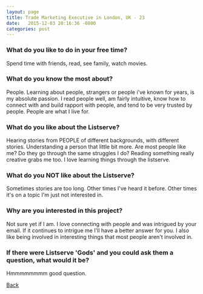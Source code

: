 ```yaml
---
layout: page
title: Trade Marketing Executive in London, UK - 23
date:   2015-12-03 20:16:36 -0800
categories: post
---
```


### What do you like to do in your free time?
<p>Spend time with friends, read, see family, watch movies.</p>

### What do you know the most about?
<p>People. Learning about people, strangers or people i've known for years, is my absolute passion. I read people well, am fairly intuitive, know how to connect with and build rapport with people, and tend to be very trusted by people. People are what I live for. </p>

### What do you like about the Listserve?
<p>Hearing stories from PEOPLE of different backgrounds, with different stories. Understanding a person that little bit more. Are most people like me? Do they go through the same struggles I do? Reading something really creative grabs me too. I love learning things through the listserve.</p>

### What do you NOT like about the Listserve?
<p>Sometimes stories are too long. Other times I've heard it before. Other times it's on a topic I'm just not interested in.</p>

### Why are you interested in this project?
<p>Not sure yet if I am. I love connecting with people and was intrigued by your email. If it continues to intrigue me I'll have a better answer for you. I also like being involved in interesting things that most people aren't involved in. </p>

### If there were Listserve 'Gods' and you could ask them a question, what would it be?
<p>Hmmmmmmmm good question.</p>

[Back][1]

[1]: /responders/all